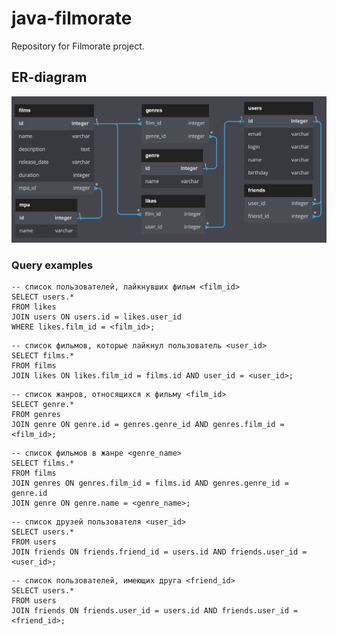 # java-filmorate
Repository for Filmorate project.

## ER-diagram
![ER-diagram for the project](https://github.com/noir74y/java-filmorate/blob/main/filmorate-ER.JPG)


### Query examples
```
-- список пользователей, лайкнувших фильм <film_id>
SELECT users.*
FROM likes
JOIN users ON users.id = likes.user_id
WHERE likes.film_id = <film_id>;
```
```
-- список фильмов, которые лайкнул пользователь <user_id>
SELECT films.*
FROM films
JOIN likes ON likes.film_id = films.id AND user_id = <user_id>;
```
```
-- список жанров, относящихся к фильму <film_id>
SELECT genre.*
FROM genres
JOIN genre ON genre.id = genres.genre_id AND genres.film_id = <film_id>;
```
```
-- список фильмов в жанре <genre_name>
SELECT films.*
FROM films
JOIN genres ON genres.film_id = films.id AND genres.genre_id = genre.id
JOIN genre ON genre.name = <genre_name>;
```
```
-- список друзей пользователя <user_id>
SELECT users.*
FROM users
JOIN friends ON friends.friend_id = users.id AND friends.user_id = <user_id>;
```
```
-- список пользователей, имеющих друга <friend_id>
SELECT users.*
FROM users
JOIN friends ON friends.user_id = users.id AND friends.user_id = <friend_id>;
```

